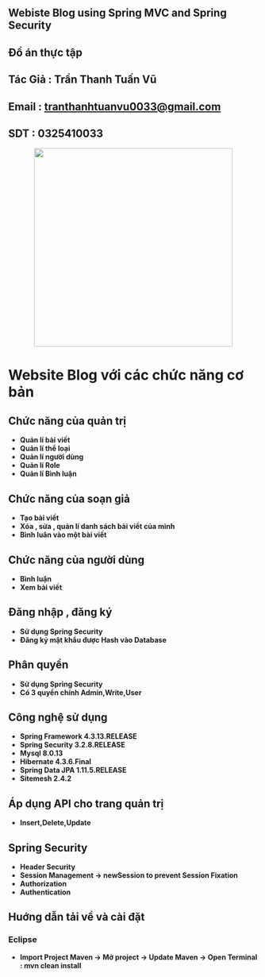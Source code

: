 ## Webiste Blog using Spring MVC and Spring Security
## Đồ án thực tập
## Tác Giả : Trần Thanh Tuấn Vũ
## Email   : tranthanhtuanvu0033@gmail.com
## SDT     : 0325410033
<p align="center"><a href="https://laravel.com" target="_blank"><img src="https://blog.itnavi.com.vn/wp-content/uploads/2021/05/Spring-MVC-l%C3%A0-g%C3%AC-1.jpg" width="400"></a></p>

# Website Blog với các chức năng cơ bản
## Chức năng của quản trị
- **Quản lí bài viết**
- **Quản lí thể loại**
- **Quản lí người dùng**
- **Quản lí Role**
- **Quản lí Bình luận**
## Chức năng của soạn giả
- **Tạo bài viết**
- **Xóa , sửa , quản lí danh sách bài viết của mình**
- **Bình luân vào một bài viết**
## Chức năng của người dùng
- **Bình luận**
- **Xem bài viết**
## Đăng nhập , đăng ký
- **Sử dụng Spring Security**
- **Đăng ký mật khẩu được Hash vào Database**
## Phân quyền
- **Sử dụng Spring Security**
- **Có 3 quyền chính Admin,Write,User** 
## Công nghệ sử dụng
- **Spring Framework 4.3.13.RELEASE**
- **Spring Security 3.2.8.RELEASE**
- **Mysql 8.0.13**
- **Hibernate 4.3.6.Final**
- **Spring Data JPA 1.11.5.RELEASE**
- **Sitemesh 2.4.2**
## Áp dụng API cho trang quản trị
- **Insert,Delete,Update**
## Spring Security
- **Header Security**
- **Session Management -> newSession to prevent Session Fixation**
- **Authorization**
- **Authentication**
## Huớng dẫn tải về và cài đặt
### Eclipse
- **Import Project Maven -> Mở project -> Update Maven -> Open Terminal : mvn clean install**
